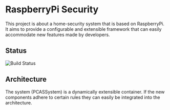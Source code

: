 # RaspberryPi Security
This project is about a home-security system that is based on RaspberryPi.
It aims to provide a configurable and extensible framework that can easily accommodate new features made by developers.

## Status
![Build Status](https://travis-ci.org/MTTRK/RaspberryPi_Security.svg?branch=master)

## Architecture
The system (PCASSystem) is a dynamically extensible container. 
If the new components adhere to certain rules they can easily be integrated into the architecture.